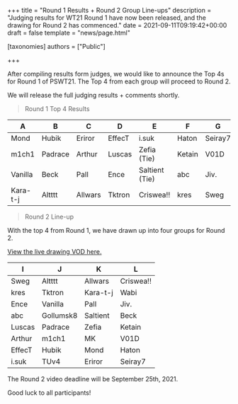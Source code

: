 +++
title = "Round 1 Results + Round 2 Group Line-ups"
description = "Judging results for WT21 Round 1 have now been released, and the drawing for Round 2 has commenced."
date = 2021-09-11T09:19:42+00:00
draft = false
template = "news/page.html"

[taxonomies]
authors = ["Public"]

+++

After compiling results form judges, we would like to announce the Top 4s for Round 1 of PSWT21. The Top 4
from each group will proceed to Round 2.

We will release the full judging results + comments shortly.

> Round 1 Top 4 Results

| A        | B       | C       | D      | E              | F      | G       | H         |
| -------- | ------- | ------- | ------ | -------------- | ------ | ------- | --------- |
| Mond     | Hubik   | Eriror  | EffecT | i.suk          | Haton  | Seiray7 | TUv4      |
| m1ch1    | Padrace | Arthur  | Luscas | Zefia (Tie)    | Ketain | V01D    | MK        |
| Vanilla  | Beck    | Pall    | Ence   | Saltient (Tie) | abc    | Jiv.    | Gollumsk8 |
| Kara-t-j | Altttt  | Allwars | Tktron | Criswea!!      | kres   | Sweg    | Wabi      |

> Round 2 Line-up

With the top 4 from Round 1, we have drawn up into four groups for Round 2.

[View the live drawing VOD here.](https://www.youtube.com/watch?v=nf0WbfTwCGM)

| I      | J         | K        | L         |
| ------ | --------- | -------- | --------- |
| Sweg   | Altttt    | Allwars  | Criswea!! |
| kres   | Tktron    | Kara-t-j | Wabi      |
| Ence   | Vanilla   | Pall     | Jiv.      |
| abc    | Gollumsk8 | Saltient | Beck      |
| Luscas | Padrace   | Zefia    | Ketain    |
| Arthur | m1ch1     | MK       | V01D      |
| EffecT | Hubik     | Mond     | Haton     |
| i.suk  | TUv4      | Eriror   | Seiray7   |

The Round 2 video deadline will be September 25th, 2021.

Good luck to all participants!
